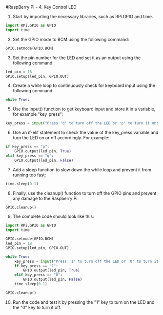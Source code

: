 #RaspBerry Pi - 4. Key Control LED

1. Start by importing the necessary libraries, such as RPi.GPIO and time.
```python
import RPi.GPIO as GPIO
import time
```
2. Set the GPIO mode to BCM using the following command:
```python
GPIO.setmode(GPIO.BCM)
```
3. Set the pin number for the LED and set it as an output using the following command:
```python
led_pin = 18
GPIO.setup(led_pin, GPIO.OUT)
```
4. Create a while loop to continuously check for keyboard input using the following command:
```python
while True:
```
5. Use the input() function to get keyboard input and store it in a variable, for example "key_press":
```python
key_press = input("Press 'q' to turn off the LED or 'p' to turn it on: ")
```
6. Use an if-elif statement to check the value of the key_press variable and turn the LED on or off accordingly. For example:
```python
if key_press == "p":
    GPIO.output(led_pin, True)
elif key_press == "q":
    GPIO.output(led_pin, False)
```
7. Add a sleep function to slow down the while loop and prevent it from running too fast:
```python
time.sleep(0.1)
```
8. Finally, use the cleanup() function to turn off the GPIO pins and prevent any damage to the Raspberry Pi:
```python
GPIO.cleanup()
```
9. The complete code should look like this:
```python
import RPi.GPIO as GPIO
import time

GPIO.setmode(GPIO.BCM)
led_pin = 18
GPIO.setup(led_pin, GPIO.OUT)

while True:
    key_press = input("Press '1' to turn off the LED or '0' to turn it on: ")
    if key_press == "1":
        GPIO.output(led_pin, True)
    elif key_press == "0":
        GPIO.output(led_pin, False)
    time.sleep(0.1)

GPIO.cleanup()
```

10. Run the code and test it by pressing the "1" key to turn on the LED and the "0" key to turn it off.


